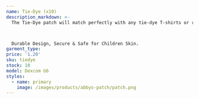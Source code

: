 ```yaml
---
name: Tie-Dye (x10)
description_markdown: >-
  The Tie-Dye patch will match perfectly with any tie-dye T-shirts or related paraphernalia. Take one whenever you need to chill with the vibes of tie-dye.



  Durable Design, Secure & Safe for Children Skin.
garment_type:
price: '1.20'
sku: tiedye
stock: 10
model: Dexcom G6
styles:
  - name: primary
    image: /images/products/abbys-patch/patch.png
---
```

